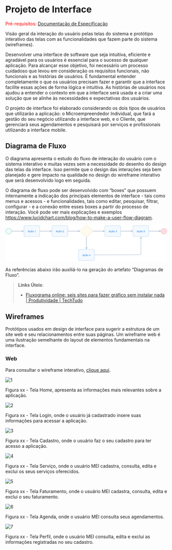 
# Projeto de Interface

<span style="color:red">Pré-requisitos: <a href="https://github.com/ICEI-PUC-Minas-PMV-ADS/pmv-ads-2023-2-e4-proj-dad-t3-maisbeleza/blob/main/docs/02-Especifica%C3%A7%C3%A3o%20do%20Projeto.md"> Documentação de Especificação</a></span>

Visão geral da interação do usuário pelas telas do sistema e protótipo interativo das telas com as funcionalidades que fazem parte do sistema (wireframes).

Desenvolver uma interface de software que seja intuitiva, eficiente e agradável para os usuários é essencial para o sucesso de qualquer aplicação. Para alcançar esse objetivo, foi necessário um processo cuidadoso que levou em consideração os requisitos funcionais, não funcionais e as histórias de usuários. É fundamental entender completamente o que os usuários precisam fazer e garantir que a interface facilite essas ações de forma lógica e intuitiva. As histórias de usuários nos ajudou a entender o contexto em que a interface será usada e a criar uma solução que se alinhe às necessidades e expectativas dos usuários.

O projeto de interface foi elaborado considerando os dois tipos de usuários que utilizarão a aplicação: o Microempreendedor Individual, que fará a gestão do seu negócio utilizando a interface web, e o Cliente, que gerenciará seus agendamentos e pesquisará por serviços e profissionais utilizando a interface mobile.

## Diagrama de Fluxo

O diagrama apresenta o estudo do fluxo de interação do usuário com o sistema interativo e  muitas vezes sem a necessidade do desenho do design das telas da interface. Isso permite que o design das interações seja bem planejado e gere impacto na qualidade no design do wireframe interativo que será desenvolvido logo em seguida.

O diagrama de fluxo pode ser desenvolvido com “boxes” que possuem internamente a indicação dos principais elementos de interface - tais como menus e acessos - e funcionalidades, tais como editar, pesquisar, filtrar, configurar - e a conexão entre esses boxes a partir do processo de interação. Você pode ver mais explicações e exemplos https://www.lucidchart.com/blog/how-to-make-a-user-flow-diagram.

![Exemplo de Diagrama de Fluxo](img/diagramafluxo2.jpg)

As referências abaixo irão auxiliá-lo na geração do artefato “Diagramas de Fluxo”.

> **Links Úteis**:
> - [Fluxograma online: seis sites para fazer gráfico sem instalar nada | Produtividade | TechTudo](https://www.techtudo.com.br/listas/2019/03/fluxograma-online-seis-sites-para-fazer-grafico-sem-instalar-nada.ghtml)

## Wireframes

Protótipos usados em design de interface para sugerir a estrutura de um site web e seu relacionamentos entre suas páginas. Um wireframe web é uma ilustração semelhante do layout de elementos fundamentais na interface.
 
### Web

Para consultar o wireframe interativo, <a href="https://marvelapp.com/prototype/c14f97f/screen/92853921">clique aqui</a>.

![1](https://github.com/ICEI-PUC-Minas-PMV-ADS/pmv-ads-2023-2-e4-proj-dad-t3-maisbeleza/assets/100447878/15961245-fe74-4ace-90da-60729c0cf6ed)

Figura xx - Tela Home, apresenta as informações mais relevantes sobre a aplicação.

![2](https://github.com/ICEI-PUC-Minas-PMV-ADS/pmv-ads-2023-2-e4-proj-dad-t3-maisbeleza/assets/100447878/659038e3-7b92-4b3b-b2a4-054bb980a613)

Figura xx - Tela Login, onde o usuário já cadastrado insere suas informações para acessar a aplicação.

![3](https://github.com/ICEI-PUC-Minas-PMV-ADS/pmv-ads-2023-2-e4-proj-dad-t3-maisbeleza/assets/100447878/30b1e21d-1fec-4c6b-88e4-1c467cd4acac)

Figura xx - Tela Cadastro, onde o usuário faz o seu cadastro para ter acesso a aplicação.

![4](https://github.com/ICEI-PUC-Minas-PMV-ADS/pmv-ads-2023-2-e4-proj-dad-t3-maisbeleza/assets/100447878/60d3a03d-08ac-49e6-9a54-66716ca8db2f)

Figura xx - Tela Serviço, onde o usuário MEI cadastra, consulta, edita e exclui os seus serviços oferecidos.

![5](https://github.com/ICEI-PUC-Minas-PMV-ADS/pmv-ads-2023-2-e4-proj-dad-t3-maisbeleza/assets/100447878/4c7fd963-2a9e-4451-83b3-2dd0199eab6e)

Figura xx - Tela Faturamento, onde o usuário MEI cadastra, consulta, edita e exclui o seu faturamento.

![6](https://github.com/ICEI-PUC-Minas-PMV-ADS/pmv-ads-2023-2-e4-proj-dad-t3-maisbeleza/assets/100447878/1b944f7c-9ec7-4a7b-bd58-d3e9ad9513e4)

Figura xx - Tela Agenda, onde o usuário MEI consulta seus agendamentos.

![7](https://github.com/ICEI-PUC-Minas-PMV-ADS/pmv-ads-2023-2-e4-proj-dad-t3-maisbeleza/assets/100447878/7cb8418d-000f-49d1-bf36-5c670dac8ef0)

Figura xx - Tela Perfil, onde o usuário MEI consulta, edita e exclui as informações registradas no seu cadastro.
